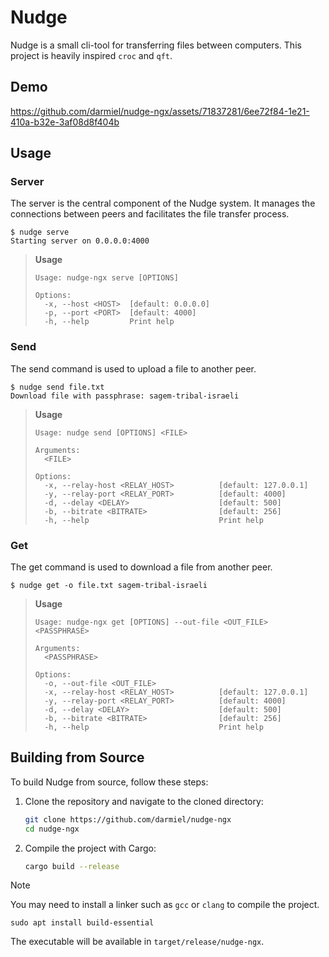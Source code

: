 # Nudge

Nudge is a small cli-tool for transferring files between computers. 
This project is heavily inspired `croc` and `qft`.

## Demo

https://github.com/darmiel/nudge-ngx/assets/71837281/6ee72f84-1e21-410a-b32e-3af08d8f404b

## Usage

### Server

The server is the central component of the Nudge system. 
It manages the connections between peers and facilitates the file transfer process.

```console
$ nudge serve
Starting server on 0.0.0.0:4000
```

> **Usage**
> 
> ```
> Usage: nudge-ngx serve [OPTIONS]
> 
> Options:
>   -x, --host <HOST>  [default: 0.0.0.0]
>   -p, --port <PORT>  [default: 4000]
>   -h, --help         Print help
> ```

### Send

The send command is used to upload a file to another peer.

```console
$ nudge send file.txt
Download file with passphrase: sagem-tribal-israeli
```

> **Usage**
> 
> ```
> Usage: nudge send [OPTIONS] <FILE>
> 
> Arguments:
>   <FILE>
> 
> Options:
>   -x, --relay-host <RELAY_HOST>          [default: 127.0.0.1]
>   -y, --relay-port <RELAY_PORT>          [default: 4000]
>   -d, --delay <DELAY>                    [default: 500]
>   -b, --bitrate <BITRATE>                [default: 256]
>   -h, --help                             Print help
> ```

### Get

The get command is used to download a file from another peer.

```console
$ nudge get -o file.txt sagem-tribal-israeli
```

> **Usage**
> 
> ```
> Usage: nudge-ngx get [OPTIONS] --out-file <OUT_FILE> <PASSPHRASE>
> 
> Arguments:
>   <PASSPHRASE>
> 
> Options:
>   -o, --out-file <OUT_FILE>
>   -x, --relay-host <RELAY_HOST>          [default: 127.0.0.1]
>   -y, --relay-port <RELAY_PORT>          [default: 4000]
>   -d, --delay <DELAY>                    [default: 500]
>   -b, --bitrate <BITRATE>                [default: 256]
>   -h, --help                             Print help
> ```

## Building from Source

To build Nudge from source, follow these steps:

1. Clone the repository and navigate to the cloned directory:
   ```bash
   git clone https://github.com/darmiel/nudge-ngx
   cd nudge-ngx
   ```

2. Compile the project with Cargo:
   ```bash
   cargo build --release
   ```

> [!NOTE]
> You may need to install a linker such as `gcc` or `clang` to compile the project.
> ```console
> sudo apt install build-essential
> ```

The executable will be available in `target/release/nudge-ngx`.
